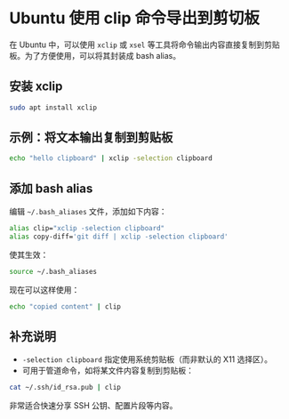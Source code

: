 # Ubuntu 使用 clip 命令导出到剪切板

在 Ubuntu 中，可以使用 `xclip` 或 `xsel` 等工具将命令输出内容直接复制到剪贴板。为了方便使用，可以将其封装成 bash alias。

## 安装 xclip

```bash
sudo apt install xclip
```

## 示例：将文本输出复制到剪贴板

```bash
echo "hello clipboard" | xclip -selection clipboard
```

## 添加 bash alias

编辑 `~/.bash_aliases` 文件，添加如下内容：

```bash
alias clip="xclip -selection clipboard"
alias copy-diff='git diff | xclip -selection clipboard'
```

使其生效：

```bash
source ~/.bash_aliases
```

现在可以这样使用：

```bash
echo "copied content" | clip
```

## 补充说明

- `-selection clipboard` 指定使用系统剪贴板（而非默认的 X11 选择区）。
- 可用于管道命令，如将某文件内容复制到剪贴板：

```bash
cat ~/.ssh/id_rsa.pub | clip
```

非常适合快速分享 SSH 公钥、配置片段等内容。

